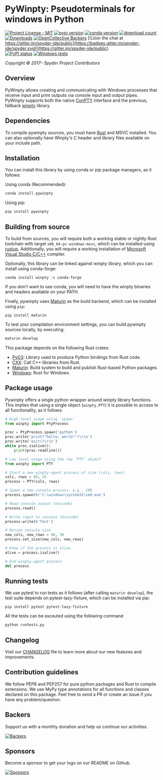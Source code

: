 # PyWinpty: Pseudoterminals for windows in Python

[![Project License - MIT](https://img.shields.io/pypi/l/pywinpty.svg)](./LICENSE.txt)
[![pypi version](https://img.shields.io/pypi/v/pywinpty.svg)](https://pypi.org/project/pywinpty/)
[![conda version](https://img.shields.io/conda/vn/conda-forge/pywinpty.svg)](https://www.anaconda.com/download/)
[![download count](https://img.shields.io/conda/dn/conda-forge/pywinpty.svg)](https://www.anaconda.com/download/)
[![Downloads](https://pepy.tech/badge/pywinpty)](https://pepy.tech/project/pywinpty)
[![OpenCollective Backers](https://opencollective.com/spyder/backers/badge.svg?color=blue)](#backers)
[![Join the chat at https://gitter.im/spyder-ide/public](https://badges.gitter.im/spyder-ide/spyder.svg)](https://gitter.im/spyder-ide/public)<br>
[![PyPI status](https://img.shields.io/pypi/status/pywinpty.svg)](https://github.com/spyder-ide/pywinpty)
[![Windows tests](https://github.com/spyder-ide/pywinpty/actions/workflows/windows_build.yml/badge.svg)](https://github.com/spyder-ide/pywinpty/actions/workflows/windows_build.yml)

*Copyright © 2017– Spyder Project Contributors*


## Overview

PyWinpty allows creating and communicating with Windows processes that receive input and print outputs via console input and output pipes. PyWinpty supports both the native [ConPTY](https://devblogs.microsoft.com/commandline/windows-command-line-introducing-the-windows-pseudo-console-conpty/) interface and the previous, fallback [winpty](https://github.com/rprichard/winpty) library.


## Dependencies
To compile pywinpty sources, you must have [Rust](https://rustup.rs/) and MSVC installed.
You can also optionally have Winpty's C header and library files available on your include path.


## Installation
You can install this library by using conda or pip package managers, as it follows:

Using conda (Recommended):
```bash
conda install pywinpty
```

Using pip:
```bash
pip install pywinpty
```

## Building from source

To build from sources, you will require both a working stable or nightly Rust toolchain with
target `x86_64-pc-windows-msvc`, which can be installed using [rustup](https://rustup.rs/).
Additionally, you will require a working installation of [Microsoft Visual Studio C/C++](https://visualstudio.microsoft.com/es/vs/features/cplusplus/) compiler.

Optionally, this library can be linked against winpty library, which you can install using conda-forge:

```batch
conda install winpty -c conda-forge
```

If you don't want to use conda, you will need to have the winpty binaries and headers available on your PATH.

Finally, pywinpty uses [Maturin](https://github.com/PyO3/maturin) as the build backend, which can be installed using `pip`:

```batch
pip install maturin
```

To test your compilation environment settings, you can build pywinpty sources locally, by
executing:

```bash
maturin develop
```

This package depends on the following Rust crates:

* [PyO3](https://github.com/PyO3/pyo3): Library used to produce Python bindings from Rust code.
* [CXX](https://github.com/dtolnay/cxx): Call C++ libraries from Rust.
* [Maturin](https://github.com/PyO3/maturin): Build system to build and publish Rust-based Python packages.
* [Windows](https://github.com/microsoft/windows-rs): Rust for Windows.

## Package usage
Pywinpty offers a single python wrapper around winpty library functions.
This implies that using a single object (``winpty.PTY``) it is possible to access to all functionality, as it follows:

```python
# High level usage using `spawn`
from winpty import PtyProcess

proc = PtyProcess.spawn('python')
proc.write('print("hello, world!")\r\n')
proc.write('exit()\r\n')
while proc.isalive():
	print(proc.readline())

# Low level usage using the raw `PTY` object
from winpty import PTY

# Start a new winpty-agent process of size (cols, rows)
cols, rows = 80, 25
process = PTY(cols, rows)

# Spawn a new console process, e.g., CMD
process.spawn(br'C:\windows\system32\cmd.exe')

# Read console output (Unicode)
process.read()

# Write input to console (Unicode)
process.write(b'Text')

# Resize console size
new_cols, new_rows = 90, 30
process.set_size(new_cols, new_rows)

# Know if the process is alive
alive = process.isalive()

# End winpty-agent process
del process
```

## Running tests
We use pytest to run tests as it follows (after calling ``maturin develop``), the test suite depends
on pytest-lazy-fixture, which can be installed via pip:

```batch
pip install pytest pytest-lazy-fixture
```

All the tests can be exceuted using the following command

```bash
python runtests.py
```


## Changelog
Visit our [CHANGELOG](CHANGELOG.md) file to learn more about our new features and improvements.


## Contribution guidelines
We follow PEP8 and PEP257 for pure python packages and Rust to compile extensions. We use MyPy type annotations for all functions and classes declared on this package. Feel free to send a PR or create an issue if you have any problem/question.


## Backers

Support us with a monthly donation and help us continue our activities.

[![Backers](https://opencollective.com/spyder/backers.svg)](https://opencollective.com/spyder#support)


## Sponsors

Become a sponsor to get your logo on our README on Github.

[![Sponsors](https://opencollective.com/spyder/sponsors.svg)](https://opencollective.com/spyder#support)
